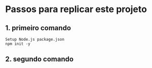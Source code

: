 # Passos para replicar este projeto
## 1. primeiro comando
    Setup Node.js package.json
    npm init -y
## 2. segundo comando
